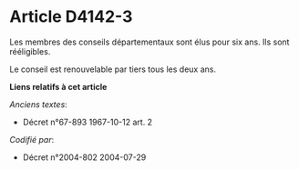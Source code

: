 # Article D4142-3

Les membres des conseils départementaux sont élus pour six ans. Ils sont rééligibles.

Le conseil est renouvelable par tiers tous les deux ans.

**Liens relatifs à cet article**

_Anciens textes_:

  - Décret n°67-893 1967-10-12 art. 2

_Codifié par_:

  - Décret n°2004-802 2004-07-29
